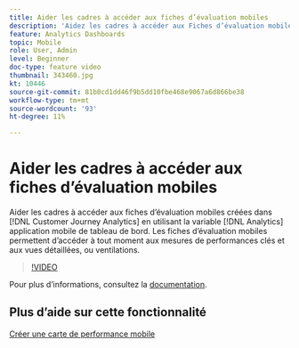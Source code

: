 ```yaml
---
title: Aider les cadres à accéder aux fiches d’évaluation mobiles
description: 'Aidez les cadres à accéder aux Fiches d’évaluation mobiles créées dans Customer Journey Analytics à l’aide de l’application mobile du tableau de bord Analytics.  Les fiches d’évaluation mobiles permettent d’accéder à tout moment aux mesures de performances clés et aux vues détaillées, ou ventilations. '
feature: Analytics Dashboards
topic: Mobile
role: User, Admin
level: Beginner
doc-type: feature video
thumbnail: 343460.jpg
kt: 10446
source-git-commit: 81b0cd1dd46f9b5dd10fbe468e9067a6d866be38
workflow-type: tm+mt
source-wordcount: '93'
ht-degree: 11%

---
```



# Aider les cadres à accéder aux fiches d’évaluation mobiles

Aider les cadres à accéder aux fiches d’évaluation mobiles créées dans [!DNL Customer Journey Analytics] en utilisant la variable [!DNL Analytics] application mobile de tableau de bord.  Les fiches d’évaluation mobiles permettent d’accéder à tout moment aux mesures de performances clés et aux vues détaillées, ou ventilations.

>[!VIDEO](https://video.tv.adobe.com/v/343460/?quality=12&learn=on)

Pour plus dʼinformations, consultez la [documentation](https://experienceleague.adobe.com/docs/analytics-platform/using/cja-dashboards/set-up-execs.html).

## Plus d’aide sur cette fonctionnalité

[Créer une carte de performance mobile](create-a-mobile-scorecard.md)